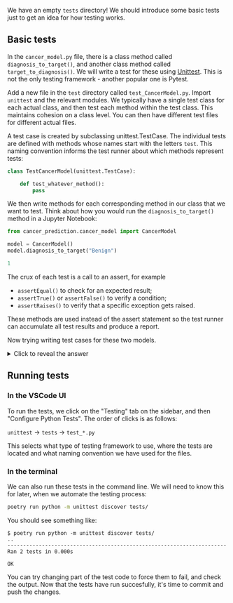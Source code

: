 We have an empty `tests` directory! We should introduce some basic tests just to get an idea for how testing works.

## Basic tests
In the `cancer_model.py` file, there is a class method called `diagnosis_to_target()`, and another class method called `target_to_diagnosis()`. We will write a test for these using [Unittest](https://docs.python.org/3/library/unittest.html). This is not the only testing framework - another popular one is Pytest.

Add a new file in the `test` directory called `test_CancerModel.py`. Import `unittest` and the relevant modules. We typically have a single test class for each actual class, and then test each method within the test class. This maintains cohesion on a class level. You can then have different test files for different actual files.

A test case is created by subclassing unittest.TestCase. The individual tests are defined with methods whose names start with the letters `test`. This naming convention informs the test runner about which methods represent tests:
```python
class TestCancerModel(unittest.TestCase):

    def test_whatever_method():
        pass
```

We then write methods for each corresponding method in our class that we want to test. Think about how you would run the `diagnosis_to_target()` method in a Jupyter Notebook:
```python
from cancer_prediction.cancer_model import CancerModel

model = CancerModel()
model.diagnosis_to_target("Benign")

1
```

The crux of each test is a call to an assert, for example
- `assertEqual()` to check for an expected result;
- `assertTrue()` or `assertFalse()` to verify a condition;
- `assertRaises()` to verify that a specific exception gets raised.

These methods are used instead of the assert statement so the test runner can accumulate all test results and produce a report.

Now trying writing test cases for these two models.

<details>
<summary>Click to reveal the answer</summary>

```python
import unittest

from cancer_prediction.cancer_model import CancerModel


class TestCancerModel(unittest.TestCase):

    def test_diagnosis_to_target(self):
        model = CancerModel()
        diagnosis = 'Malignant'
        target = model.diagnosis_to_target(diagnosis)
        self.assertEqual(target, 0)

        diagnosis = 'Benign'
        target = model.diagnosis_to_target(diagnosis)
        self.assertEqual(target, 1)

    def test_target_to_diagnosis(self):
        model = CancerModel()
        target = 0
        diagnosis = model.target_to_diagnosis(target)
        self.assertEqual(diagnosis, 'Malignant')

        target = 1
        diagnosis = model.target_to_diagnosis(target)
        self.assertEqual(diagnosis, 'Benign')

if __name__ == '__main__':
    unittest.main()

```
</details> 

## Running tests
### In the VSCode UI
To run the tests, we click on the "Testing" tab on the sidebar, and then "Configure Python Tests". The order of clicks is as follows:

`unittest` -> `tests` -> `test_*.py`

This selects what type of testing framework to use, where the tests are located and what naming convention we have used for the files.

### In the terminal
We can also run these tests in the command line. We will need to know this for later, when we automate the testing process:
```bash
poetry run python -m unittest discover tests/
```

You should see something like:
```
$ poetry run python -m unittest discover tests/
..
----------------------------------------------------------------------
Ran 2 tests in 0.000s

OK
```

You can try changing part of the test code to force them to fail, and check the output. Now that the tests have run succesfully, it's time to commit and push the changes.
